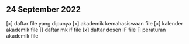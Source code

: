 ## 24 September 2022
[x] daftar file yang dipunya
[x] akademik kemahasiswaan file
[x] kalender akademik file
[] daftar mk if file
[x] daftar dosen IF file
[] peraturan akademik file